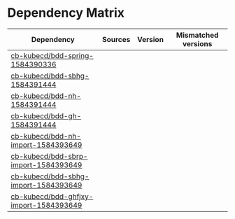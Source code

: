 # Dependency Matrix

Dependency | Sources | Version | Mismatched versions
---------- | ------- | ------- | -------------------
[cb-kubecd/bdd-spring-1584390336](https://github.com/cb-kubecd/bdd-spring-1584390336.git) |  | []() | 
[cb-kubecd/bdd-sbhg-1584391444](https://github.com/cb-kubecd/bdd-sbhg-1584391444.git) |  | []() | 
[cb-kubecd/bdd-nh-1584391444](https://github.com/cb-kubecd/bdd-nh-1584391444.git) |  | []() | 
[cb-kubecd/bdd-gh-1584391444](https://github.com/cb-kubecd/bdd-gh-1584391444.git) |  | []() | 
[cb-kubecd/bdd-nh-import-1584393649](https://github.com/cb-kubecd/bdd-nh-import-1584393649.git) |  | []() | 
[cb-kubecd/bdd-sbrp-import-1584393649](https://github.com/cb-kubecd/bdd-sbrp-import-1584393649.git) |  | []() | 
[cb-kubecd/bdd-sbhg-import-1584393649](https://github.com/cb-kubecd/bdd-sbhg-import-1584393649.git) |  | []() | 
[cb-kubecd/bdd-ghfjxy-import-1584393649](https://github.com/cb-kubecd/bdd-ghfjxy-import-1584393649.git) |  | []() | 
